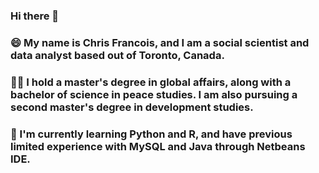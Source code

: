 ### Hi there 👋

### 😄 My name is Chris Francois, and I am a social scientist and data analyst based out of Toronto, Canada.

### 💃🏽 I hold a master's degree in global affairs, along with a bachelor of science in peace studies. I am also pursuing a second master's degree in development studies.

### 🌱 I'm currently learning Python and R, and have previous limited experience with MySQL and Java through Netbeans IDE.

<!--
**fzening/fzening** is a ✨ _special_ ✨ repository because its `README.md` (this file) appears on your GitHub profile.

Here are some ideas to get you started:

- 🔭 I’m currently working on ...
-  I’m currently learning ...
- 👯 I’m looking to collaborate on ...
- 🤔 I’m looking for help with ...
- 💬 Ask me about ...
- 📫 How to reach me: ...
- 😄 Pronouns: ...
- ⚡ Fun fact: ...
-->
